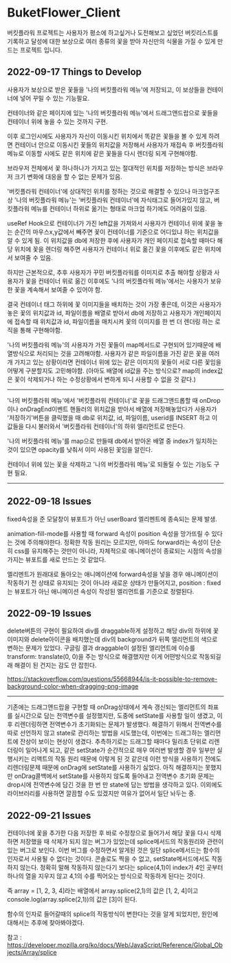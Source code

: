 # BuketFlower_Client

버킷플라워 프로젝트는 사용자가 평소에 하고싶거나 도전해보고 싶었던 버킷리스트를 기록하고
달성에 대한 보상으로 여러 종류의 꽃을 받아 자신만의 식물을 가질 수 있게 만드는 프로젝트 입니다.

## 2022-09-17 Things to Develop

사용자가 보상으로 받은 꽃들을 '나의 버킷플라워 메뉴'에 저장되고, 이 보상들을 컨테이너에 넣어 꾸밀 수 있는 기능필요.

컨테이너와 같은 페이지에 있는 '나의 버킷플라워 메뉴'에서 드래그앤드랍으로 꽃들을 컨테이너 위에 놓을 수 있는 것까지 구현.

이후 로그인시에도 사용자가 자신이 이동시킨 위치에서 똑같은 꽃들을 볼 수 있게 하려면 컨테이너 안으로 이동시킨 꽃들의 위치값을 저장해서 사용자가 재접속 후 버킷플라워 메뉴로 이동할 시에도 같은 위치에 같은 꽃들을 다시 렌더링 되게 구현해야함.

브라우저 전체에서 꽃 하나하나가 가지고 있는 절대적인 위치를 저장하는 방식은 브라우저 크기 변화에 대응을 할 수 없는 문제가 있음.

'버킷플라워 컨테이너'에 상대적인 위치를 정하는 것으로 해결할 수 있으나 마크업구조상 '나의 버킷플라워 메뉴'는 '버킷플라워 컨테이너'에 자식태그로 들어가있지 않고, 버킷플라워 메뉴를 컨테이너 하위로 옮기는 형태로 마크업 하기에도 어려움이 있음.

useRef Hook으로 컨테이너가 가진 left값을 가져와서 사용자가 컨테이너 위에 꽃을 놓는 순간의 마우스x,y값에서 빼주면 꽃이 컨테이너를 기준으로 어디있냐 하는 위치값을 알 수 있게 됨. 이 위치값을 db에 저장한 후에 사용자가 개인 페이지로 접속할 때마다 해당 위치에 꽃을 렌더링 해주면 사용자가 컨테이너 위로 옮긴 꽃을 이후에도 같은 위치에서 보여줄 수 있음.

하지만 근본적으로, 추후 사용자가 꾸민 버킷플라워를 이미지로 추출 해야할 상황과 사용자가 꽃을 컨테이너 위로 옮긴 이후에도 '나의 버킷플라워 메뉴'에서는 사용자가 보유한 꽃을 계속해서 보여줄 수 있어야 함.

결국 컨테이너 태그 하위에 꽃 이미지들을 배치하는 것이 가장 좋은데, 이것은 사용자가 놓은 꽃의 위치값과 id, 파일이름을 배열로 받아서 db에 저장하고 사용자가 개인페이지에 접속할 때 위치값과 id, 파일이름을 매치시켜 꽃의 이미지를 한 번 더 렌더링 하는 로직을 통해 구현해야함.

'나의 버킷플라워 메뉴'의 사용자가 가진 꽃들이 map메서드로 구현되어 있기때문에 배열방식으로 처리되는 것을 고려해야함.
사용자가 같은 파일이름을 가진 같은 꽃을 여러개 가지고 있는 상황이라면 컨테이너 위에 있는 같은 이미지의 꽃들이 서로 다른 꽃임을 어떻게 구분할지도 고민해야함. (아마도 배열에 id값을 주는 방식으로? map의 index값은 꽃이 삭제되거나 하는 수정상황에서 변하게 되니 사용할 수 없을 것 같다.)

---

'나의 버킷플라워 메뉴'에서 '버킷플라워 컨테이너'로 꽃을 드래그앤드롭할 때 onDrop이나 onDragEnd이벤트 핸들러의 위치값을 받아서 배열에 저장해놓았다가 사용자가 '저장하기'버튼을 클릭했을 때 db로 위치값, id, 파일이름, userid를 INSERT 하고 이 값들을 다시 불러와서 '버킷플라워 컨테이너'의 하위 엘리먼트로 만든다.

'나의 버킷플라워 메뉴'를 map으로 만들때 db에서 받아온 배열 중 index가 일치하는 것이 있으면 opacity를 낮춰서 이미 사용된 꽃임을 알린다.

컨테이너 위에 있는 꽃을 삭제하고 '나의 버킷플라워 메뉴'로 되돌릴 수 있는 기능도 구현 필요.

---

## 2022-09-18 Issues

fixed속성을 준 모달창이 뷰포트가 아닌 userBoard 엘리멘트에 종속되는 문제 발생.

animation-fill-mode를 사용할 때 forward 속성이 position 속성을 망가뜨릴 수 있다는 것에 주의해야한다.
정확한 작동 원리는 모르지만, 아마도 forward라는 속성이 단순히 css를 유지해주는 것만이 아니라, 자체적으로 애니메이션이 종료되는 시점의 속성을 가지는 뷰포트를 새로 만드는 것 같았다.

엘리멘트가 원래대로 돌아오는 애니메이션에 forward속성을 넣을 경우 애니메이션이 작동하기 전 상태로 유지되는 것이 아니라 새로운 상태가 만들어지고, position : fixed는 뷰포트가 아닌 애니메이션 속성이 작성된 엘리먼트를 기준으로 정렬된다.

## 2022-09-19 Issues

delete버튼의 구현이 필요하여 div를 draggable하게 설정하고 해당 div의 하위에 꽃이미지와 delete아이콘을 배치했는데 div의 background가 뒤쪽 엘리먼트의 색으로 변하는 문제가 있었다. 구글링 결과 draggable이 설정된 엘리먼트에 이슈를 transform: translate(0, 0)을 주는 방식으로 해결했지만 이게 어떤방식으로 작동되길래 해결이 된 건지는 감도 안 잡힌다.

https://stackoverflow.com/questions/55668944/is-it-possible-to-remove-background-color-when-dragging-png-image

---

기존에는 드래그앤드랍을 구현할 때 onDrag상태에서 계속 갱신되는 엘리먼트의 좌표를 실시간으로 담는 전역변수를 설정했지만, 도중에 setState를 사용할 일이 생겼고, 이후 리렌더링하면 전역변수가 초기화되는 문제가 발생했다. 해결하기 위해서 전역변수를 따로 선언하지 않고 state로 관리하는 방법을 시도했는데, 이번에는 드래그하는 엘리먼트에 잔상이 보이는 현상이 생겼다. 추측하기로는 드래그할 때마다 밀리초 단위로 리렌더링이 일어나게 되고, 같은 setState가 순간적으로 매우 여러번 발생할 경우 일부만 실행시키는 리액트의 작동 원리 때문에 이렇게 된 것 같은데 이런 방식을 사용하기 전에도 리렌더링문제 때문에 onDrag에 setState를 사용하기 싫었다. 아직 해결하지는 못했지만 onDrag콜백에서 setState를 사용하지 않도록 들어내고 전역변수 초기화 문제는 drop시에 전역변수에 담긴 것을 한 번 만 state에 담는 방법을 생각하고 있다. 이외에도 라이브러리를 사용하면 깔끔할 수도 있겠지만 여유가 없어서 일단 놔두는 중.

## 2022-09-21 Issues

컨테이너에 꽃을 추가한 다음 저장한 후 바로 수정창으로 들어가서 해당 꽃을 다시 삭제하면 저장했을 때 삭제가 되지 않는 버그가 있었는데 splice메서드의 작동원리와 관련이 있는 버그로 보인다. 이번 버그를 수정하면서 알게된 것은 일단 splice메서드는 함수의 인자로서 사용될 수 없다는 것이다. 콘솔로도 찍을 수 없고, setState메서드에서도 작동하지 않는다. 정확히 말해 작동하지 않는다기 보다는 splice(4,1)이 index가 4인 곳부터 하나의 열을 지우지 않고 4,1의 수를 찍어오는 방식으로 작동하게 된다는 것이다.

즉 array = [1, 2, 3, 4]라는 배열에서
array.splice(2,1)의 값은 [1, 2, 4]이고
console.log(array.splice(2,1))의 값은 [3]이 된다.

함수의 인자로 들어갈때의 splice의 작동방식이 변한다는 것을 알게 되었지만, 원인에 대해서는 추후에 찾아봐야겠다.

참고 : https://developer.mozilla.org/ko/docs/Web/JavaScript/Reference/Global_Objects/Array/splice
